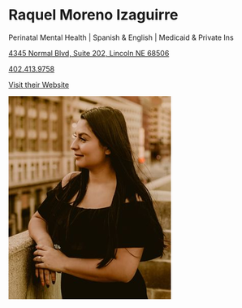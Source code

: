 # Raquel Moreno Izaguirre

Perinatal Mental Health | Spanish & English | Medicaid & Private Ins

[4345 Normal Blvd, Suite 202, Lincoln NE 68506](https://www.google.com/maps/place/4345+Normal+Blvd,+Lincoln,+NE+68506/@40.789425,-96.6585986,19z/data=!4m5!3m4!1s0x8796bdde8881955f:0x7ea23c9061fab16b!8m2!3d40.7888415!4d-96.6588667?entry=ttu&g_ep=EgoyMDI1MDMxMC4wIKXMDSoASAFQAw%3D%3D)

[402.413.9758](tel:4024139758)

[Visit their Website](https://www.psychologytoday.com/us/therapists/raquel-moreno-izaguirre-lincoln-ne/886721)

![picture](./markdown/resources/images/rIzaguirre.jpeg)
